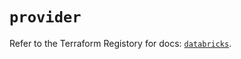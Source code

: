 # `provider`

Refer to the Terraform Registory for docs: [`databricks`](https://registry.terraform.io/providers/databricks/databricks/1.28.1/docs).
